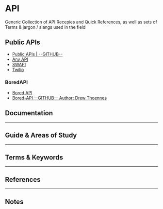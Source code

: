 API
=======================

Generic Collection of API Recepies and Quick References, as well as sets of Terms & jargon / slangs used in the field



Public APIs
-------------

- [Public APIs | --GITHUB--](https://github.com/public-apis/public-apis)
- [Any  API](https://any-api.com)
- [SWAPI](https://swapi.dev)
- [Twilio](https://www.twilio.com)

### BoredAPI

- [Bored API](https://www.boredapi.com)
- [Bored-API --GITHUB-- Author: Drew Thoennes](https://github.com/drewthoennes/Bored-API)


Documentation
-------------



-----------------------------------------------------------------------------------------------------

Guide & Areas of Study
-----------------------



-----------------------------------------------------------------------------------------------------

Terms & Keywords
----------------



-----------------------------------------------------------------------------------------------------

References
----------



-----------------------------------------------------------------------------------------------------

Notes
-----